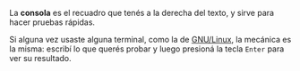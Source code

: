 La **consola** es el recuadro que tenés a la derecha del texto, y sirve para hacer pruebas rápidas. 

Si alguna vez usaste alguna terminal, como la de [GNU/Linux](https://es.wikipedia.org/wiki/GNU/Linux), la mecánica es la misma: escribí lo que querés probar y luego presioná la tecla `Enter` para ver su resultado.